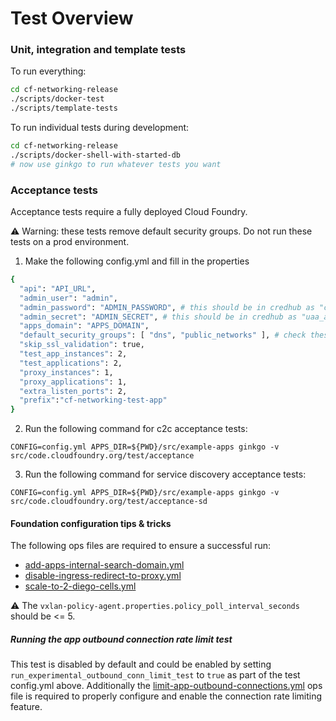 # Test Overview

### Unit, integration and template tests

To run everything:
```bash
cd cf-networking-release
./scripts/docker-test
./scripts/template-tests
```

To run individual tests during development:

```bash
cd cf-networking-release
./scripts/docker-shell-with-started-db
# now use ginkgo to run whatever tests you want
```

### Acceptance tests
Acceptance tests require a fully deployed Cloud Foundry. 

⚠️ Warning: these tests remove default security groups. Do not run these tests on a prod environment.

1. Make the following config.yml and fill in the properties
```bash
{
  "api": "API_URL",
  "admin_user": "admin",
  "admin_password": "ADMIN_PASSWORD", # this should be in credhub as "cf_admin_password"
  "admin_secret": "ADMIN_SECRET", # this should be in credhub as "uaa_admin_client_secret"
  "apps_domain": "APPS_DOMAIN",
  "default_security_groups": [ "dns", "public_networks" ], # check these against your own security groups.
  "skip_ssl_validation": true,
  "test_app_instances": 2,
  "test_applications": 2,
  "proxy_instances": 1,
  "proxy_applications": 1,
  "extra_listen_ports": 2,
  "prefix":"cf-networking-test-app"
}
```

2. Run the following command for c2c acceptance tests:
```
CONFIG=config.yml APPS_DIR=${PWD}/src/example-apps ginkgo -v
src/code.cloudfoundry.org/test/acceptance

```

3. Run the following command for service discovery acceptance tests:
```
CONFIG=config.yml APPS_DIR=${PWD}/src/example-apps ginkgo -v src/code.cloudfoundry.org/test/acceptance-sd
```

#### Foundation configuration tips & tricks

The following ops files are required to ensure a successful run:

- [add-apps-internal-search-domain.yml](https://github.com/cloudfoundry/cf-networking-release/blob/develop/manifest-generation/opsfiles/add-apps-internal-search-domain.yml)
- [disable-ingress-redirect-to-proxy.yml](https://github.com/cloudfoundry/cf-networking-release/blob/develop/ci/opsfiles/disable-ingress-redirect-to-proxy.yml)
- [scale-to-2-diego-cells.yml](https://github.com/cloudfoundry/cf-networking-release/blob/develop/ci/opsfiles/scale-to-2-diego-cells.yml)

⚠️ The `vxlan-policy-agent.properties.policy_poll_interval_seconds` should be <= 5.

##### Running the app outbound connection rate limit test

This test is disabled by default and could be enabled by setting `run_experimental_outbound_conn_limit_test` to `true` as part of the test config.yml above.
Additionally the [limit-app-outbound-connections.yml](https://github.com/cloudfoundry/cf-networking-release/blob/8e9baff5ae0e2630c3d5b3b2d129e9eb70cbb70e/ci/opsfiles/limit-app-outbound-connections.yml) ops file is required to properly configure and enable the connection rate limiting feature.
